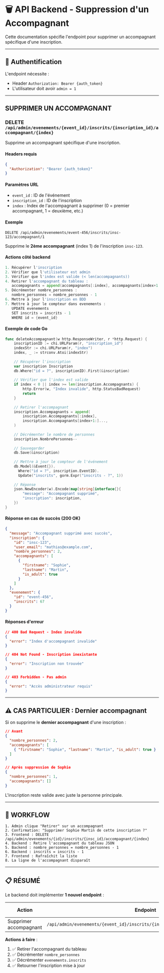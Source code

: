 # 🗑️ API Backend - Suppression d'un Accompagnant

Cette documentation spécifie l'endpoint pour supprimer un accompagnant spécifique d'une inscription.

---

## 🔐 Authentification

L'endpoint nécessite :
- Header `Authorization: Bearer {auth_token}`
- L'utilisateur doit avoir `admin = 1`

---

## SUPPRIMER UN ACCOMPAGNANT

### **DELETE** `/api/admin/evenements/{event_id}/inscrits/{inscription_id}/accompagnant/{index}`

Supprime un accompagnant spécifique d'une inscription.

#### **Headers requis**

```json
{
  "Authorization": "Bearer {auth_token}"
}
```

#### **Paramètres URL**

- `event_id` : ID de l'événement
- `inscription_id` : ID de l'inscription
- `index` : Index de l'accompagnant à supprimer (0 = premier accompagnant, 1 = deuxième, etc.)

#### **Exemple**

```
DELETE /api/admin/evenements/event-456/inscrits/insc-123/accompagnant/1
```

Supprime le **2ème accompagnant** (index 1) de l'inscription `insc-123`.

#### **Actions côté backend**

```go
1. Récupérer l'inscription
2. Vérifier que l'utilisateur est admin
3. Vérifier que l'index est valide (< len(accompagnants))
4. Retirer l'accompagnant du tableau :
   accompagnants = append(accompagnants[:index], accompagnants[index+1:]...)
5. Décrémenter nombre_personnes :
   nombre_personnes = nombre_personnes - 1
6. Mettre à jour l'inscription en BDD
7. Mettre à jour le compteur dans evenements :
   UPDATE evenements 
   SET inscrits = inscrits - 1
   WHERE id = {event_id}
```

#### **Exemple de code Go**

```go
func deleteAccompagnant(w http.ResponseWriter, r *http.Request) {
    inscriptionID := chi.URLParam(r, "inscription_id")
    indexStr := chi.URLParam(r, "index")
    index, _ := strconv.Atoi(indexStr)
    
    // Récupérer l'inscription
    var inscription Inscription
    db.Where("id = ?", inscriptionID).First(&inscription)
    
    // Vérifier que l'index est valide
    if index < 0 || index >= len(inscription.Accompagnants) {
        http.Error(w, "Index invalide", http.StatusBadRequest)
        return
    }
    
    // Retirer l'accompagnant
    inscription.Accompagnants = append(
        inscription.Accompagnants[:index],
        inscription.Accompagnants[index+1:]...,
    )
    
    // Décrémenter le nombre de personnes
    inscription.NombrePersonnes--
    
    // Sauvegarder
    db.Save(&inscription)
    
    // Mettre à jour le compteur de l'événement
    db.Model(&Event{}).
      Where("id = ?", inscription.EventID).
      Update("inscrits", gorm.Expr("inscrits - ?", 1))
    
    // Réponse
    json.NewEncoder(w).Encode(map[string]interface{}{
        "message": "Accompagnant supprimé",
        "inscription": inscription,
    })
}
```

#### **Réponse en cas de succès (200 OK)**

```json
{
  "message": "Accompagnant supprimé avec succès",
  "inscription": {
    "id": "insc-123",
    "user_email": "mathias@example.com",
    "nombre_personnes": 2,
    "accompagnants": [
      {
        "firstname": "Sophie",
        "lastname": "Martin",
        "is_adult": true
      }
    ]
  },
  "evenement": {
    "id": "event-456",
    "inscrits": 67
  }
}
```

#### **Réponses d'erreur**

```json
// 400 Bad Request - Index invalide
{
  "error": "Index d'accompagnant invalide"
}

// 404 Not Found - Inscription inexistante
{
  "error": "Inscription non trouvée"
}

// 403 Forbidden - Pas admin
{
  "error": "Accès administrateur requis"
}
```

---

## ⚠️ CAS PARTICULIER : Dernier accompagnant

Si on supprime le **dernier accompagnant** d'une inscription :
```json
// Avant
{
  "nombre_personnes": 2,
  "accompagnants": [
    { "firstname": "Sophie", "lastname": "Martin", "is_adult": true }
  ]
}

// Après suppression de Sophie
{
  "nombre_personnes": 1,
  "accompagnants": []
}
```

L'inscription reste valide avec juste la personne principale.

---

## 🔄 WORKFLOW

```
1. Admin clique "Retirer" sur un accompagnant
2. Confirmation: "Supprimer Sophie Martin de cette inscription ?"
3. Frontend : DELETE /api/admin/evenements/{id}/inscrits/{insc_id}/accompagnant/{index}
4. Backend : Retire l'accompagnant du tableau JSON
5. Backend : nombre_personnes = nombre_personnes - 1
6. Backend : inscrits = inscrits - 1
7. Frontend : Rafraîchit la liste
8. La ligne de l'accompagnant disparaît
```

---

## 📋 RÉSUMÉ

Le backend doit implémenter **1 nouvel endpoint** :

| Action | Endpoint | Méthode | Admin requis |
|--------|----------|---------|--------------|
| Supprimer accompagnant | `/api/admin/evenements/{event_id}/inscrits/{inscription_id}/accompagnant/{index}` | DELETE | ✅ |

**Actions à faire** :
1. ✅ Retirer l'accompagnant du tableau
2. ✅ Décrémenter `nombre_personnes`
3. ✅ Décrémenter `evenements.inscrits`
4. ✅ Retourner l'inscription mise à jour

